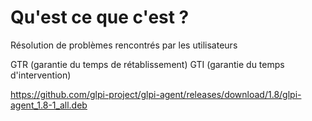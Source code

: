 # Qu'est ce que c'est ? 

Résolution de problèmes rencontrés par les utilisateurs

GTR (garantie du temps de rétablissement)
GTI (garantie du temps d'intervention)



https://github.com/glpi-project/glpi-agent/releases/download/1.8/glpi-agent_1.8-1_all.deb